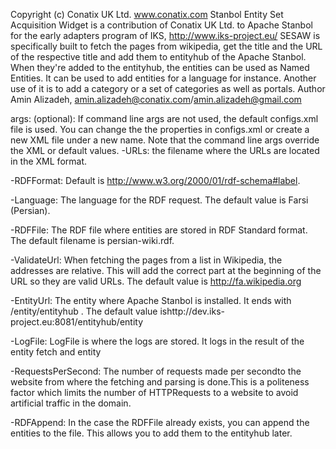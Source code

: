 Copyright (c) Conatix UK Ltd. www.conatix.com
Stanbol Entity Set Acquisition Widget is a contribution of Conatix UK Ltd. to Apache Stanbol for the early adapters program of IKS, http://www.iks-project.eu/ SESAW is specifically built to fetch the pages from wikipedia, get the title and the URL of the respective title and add them to entityhub of the Apache Stanbol. When they're added to the entityhub, the entities can be used as Named Entities. It can be used to add entities for a language for instance. Another use of it is to add a category or a set of categories as well as portals. 
Author Amin Alizadeh, amin.alizadeh@conatix.com/amin.alizadeh@gmail.com

args:
(optional): If command line args are not used, the default configs.xml file is used. You can change the the properties in  configs.xml or create a new XML file under a new name. Note that the command line args override the XML or default values.
-URLs: the filename where the URLs are located in the XML format.

-RDFFormat: Default is <http://www.w3.org/2000/01/rdf-schema#label>.

-Language: The language for the RDF request. The default value is Farsi (Persian).

-RDFFile: The RDF file where entities are stored in RDF Standard format. The default filename is persian-wiki.rdf.

-ValidateUrl: When fetching the pages from a list in Wikipedia, the addresses are relative. This will add the correct part at the beginning of the URL so they are valid URLs. The default value is http://fa.wikipedia.org

-EntityUrl: The entity where Apache Stanbol is installed. It ends with /entity/entityhub . The default value ishttp://dev.iks-project.eu:8081/entityhub/entity

-LogFile: LogFile is where the logs are stored. It logs in the result of the entity fetch and entity 

-RequestsPerSecond: The number of requests made per secondto the website from where the fetching and parsing is done.This is a politeness factor which limits the number of HTTPRequests to a website to avoid artificial traffic in the domain.

-RDFAppend: In the case the RDFFile already exists, you can append the entities to the file. This allows you to add them to the entityhub later.
